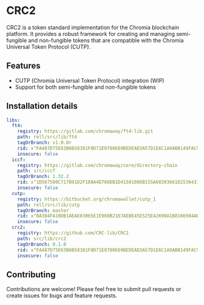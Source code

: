 # CRC2

CRC2 is a token standard implementation for the Chromia blockchain platform. It provides a robust framework for creating and managing semi-fungible and non-fungible tokens that are compatible with the Chromia Universal Token Protocol (CUTP).

## Features

- CUTP (Chromia Universal Token Protocol) integration (WIP)
- Support for both semi-fungible and non-fungible tokens


## Installation details

```yaml
libs:
  ft4:
    registry: https://gitlab.com/chromaway/ft4-lib.git
    path: rell/src/lib/ft4
    tagOrBranch: v1.0.0r
    rid: x"FA487D75E63B6B58381F8D71E0700E69BEDEAD3A57D1E6C1A9ABB149FAC9E65F"
    insecure: false
  iccf:
    registry: https://gitlab.com/chromaway/core/directory-chain
    path: src/iccf
    tagOrBranch: 1.32.2
    rid: x"1D567580C717B91D2F188A4D786DB1D41501086B155A68303661D25364314A4D"
    insecure: false
  cutp:
    registry: https://bitbucket.org/chromawallet/cutp_1
    path: rell/src/lib/cutp
    tagOrBranch: master
    rid: x"0A384FA10DB1AEAE83065E1E960B2167AEBE45E525E42690A1B8166984ADBE3C"
    insecure: false
  crc2:
    registry: https://github.com/CRC-lib/CRC2
    path: src/lib/crc2
    tagOrBranch: 0.1.0
    rid: x"FA487D75E63B6B58381F8D71E0700E69BEDEAD3A57D1E6C1A9ABB149FAC9E65F"
    insecure: false
```

## Contributing

Contributions are welcome! Please feel free to submit pull requests or create issues for bugs and feature requests.
